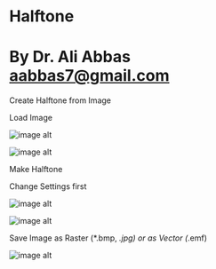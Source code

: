 # Halftone
# By Dr. Ali Abbas aabbas7@gmail.com

Create Halftone from Image

Load Image

![image alt](https://github.com/aabbas77-web/Halftone-Maker/releases/download/FirstRelease/GIRL01.BMP)

![image alt](https://github.com/aabbas77-web/Halftone-Maker/releases/download/FirstRelease/LoadImage.png)

Make Halftone

Change Settings first

![image alt](https://github.com/aabbas77-web/Halftone-Maker/releases/download/FirstRelease/Settings.png)

![image alt](https://github.com/aabbas77-web/Halftone-Maker/releases/download/FirstRelease/MakeHalftone.png)

Save Image as Raster (*.bmp, *.jpg) or as Vector (*.emf)

![image alt](https://github.com/aabbas77-web/Halftone-Maker/releases/download/FirstRelease/GIRL01.JPG)

